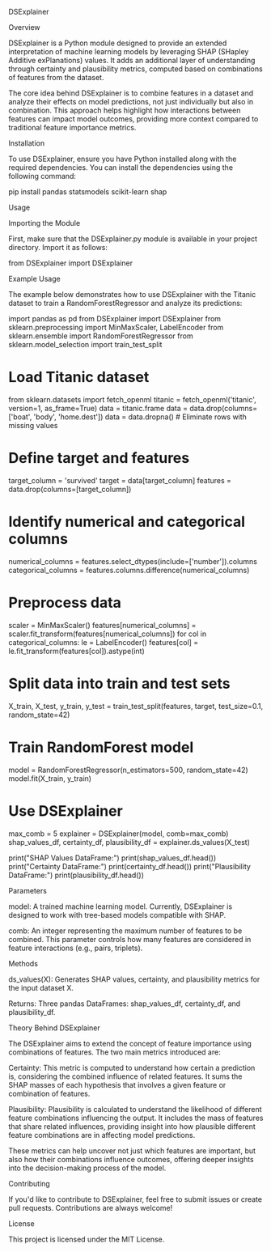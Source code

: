 DSExplainer

Overview

DSExplainer is a Python module designed to provide an extended interpretation of machine learning models by leveraging SHAP (SHapley Additive exPlanations) values. It adds an additional layer of understanding through certainty and plausibility metrics, computed based on combinations of features from the dataset.

The core idea behind DSExplainer is to combine features in a dataset and analyze their effects on model predictions, not just individually but also in combination. This approach helps highlight how interactions between features can impact model outcomes, providing more context compared to traditional feature importance metrics.

Installation

To use DSExplainer, ensure you have Python installed along with the required dependencies. You can install the dependencies using the following command:

pip install pandas statsmodels scikit-learn shap

Usage

Importing the Module

First, make sure that the DSExplainer.py module is available in your project directory. Import it as follows:

from DSExplainer import DSExplainer

Example Usage

The example below demonstrates how to use DSExplainer with the Titanic dataset to train a RandomForestRegressor and analyze its predictions:

import pandas as pd
from DSExplainer import DSExplainer
from sklearn.preprocessing import MinMaxScaler, LabelEncoder
from sklearn.ensemble import RandomForestRegressor
from sklearn.model_selection import train_test_split

# Load Titanic dataset
from sklearn.datasets import fetch_openml
titanic = fetch_openml('titanic', version=1, as_frame=True)
data = titanic.frame
data = data.drop(columns=['boat', 'body', 'home.dest'])
data = data.dropna()  # Eliminate rows with missing values

# Define target and features
target_column = 'survived'
target = data[target_column]
features = data.drop(columns=[target_column])

# Identify numerical and categorical columns
numerical_columns = features.select_dtypes(include=['number']).columns
categorical_columns = features.columns.difference(numerical_columns)

# Preprocess data
scaler = MinMaxScaler()
features[numerical_columns] = scaler.fit_transform(features[numerical_columns])
for col in categorical_columns:
    le = LabelEncoder()
    features[col] = le.fit_transform(features[col]).astype(int)

# Split data into train and test sets
X_train, X_test, y_train, y_test = train_test_split(features, target, test_size=0.1, random_state=42)

# Train RandomForest model
model = RandomForestRegressor(n_estimators=500, random_state=42)
model.fit(X_train, y_train)

# Use DSExplainer
max_comb = 5
explainer = DSExplainer(model, comb=max_comb)
shap_values_df, certainty_df, plausibility_df = explainer.ds_values(X_test)

print("SHAP Values DataFrame:")
print(shap_values_df.head())
print("Certainty DataFrame:")
print(certainty_df.head())
print("Plausibility DataFrame:")
print(plausibility_df.head())

Parameters

model: A trained machine learning model. Currently, DSExplainer is designed to work with tree-based models compatible with SHAP.

comb: An integer representing the maximum number of features to be combined. This parameter controls how many features are considered in feature interactions (e.g., pairs, triplets).

Methods

ds_values(X): Generates SHAP values, certainty, and plausibility metrics for the input dataset X.

Returns: Three pandas DataFrames: shap_values_df, certainty_df, and plausibility_df.

Theory Behind DSExplainer

The DSExplainer aims to extend the concept of feature importance using combinations of features. The two main metrics introduced are:

Certainty: This metric is computed to understand how certain a prediction is, considering the combined influence of related features. It sums the SHAP masses of each hypothesis that involves a given feature or combination of features.

Plausibility: Plausibility is calculated to understand the likelihood of different feature combinations influencing the output. It includes the mass of features that share related influences, providing insight into how plausible different feature combinations are in affecting model predictions.

These metrics can help uncover not just which features are important, but also how their combinations influence outcomes, offering deeper insights into the decision-making process of the model.

Contributing

If you'd like to contribute to DSExplainer, feel free to submit issues or create pull requests. Contributions are always welcome!

License

This project is licensed under the MIT License.
